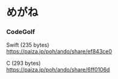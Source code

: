 めがね
======

### CodeGolf  

Swift (235 bytes)  
https://paiza.jp/poh/ando/share/ef843ce0   
  
C (293 bytes)  
https://paiza.jp/poh/ando/share/6ff0106d  
  

